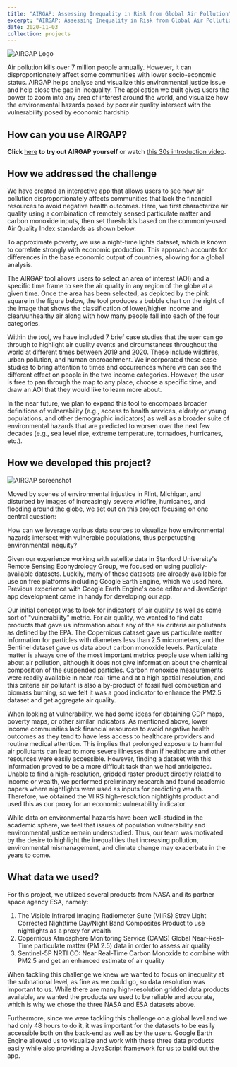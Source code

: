 ```yaml
---
title: "AIRGAP: Assessing Inequality in Risk from Global Air Pollution"
excerpt: "AIRGAP: Assessing Inequality in Risk from Global Air Pollution tool allows for the exploration and analysis of near-real time air quality and income inequality around the world based on sattelite data. <br/><img src='/images/airgap.jpg'>"
date: 2020-11-03
collection: projects
---
```


![AIRGAP Logo]('/images/airgap.jpg', "AIRGAP Logo")   
  
Air pollution kills over 7 million people annually. However, it can disproportionately affect some communities with lower socio-economic status. AIRGAP helps analyse and visualize this environmental justice issue and help close the gap in inequality. The application we built gives users the power to zoom into any area of interest around the world, and visualize how the environmental hazards posed by poor air quality intersect with the vulnerability posed by economic hardship

## How can you use AIRGAP?   
   
**Click** [here](https://kkraoj.users.earthengine.app/view/airgap) **to try out AIRGAP yourself** or watch [this 30s introduction video](https://www.youtube.com/watch?v=aZZH4sbhTyA&feature=youtu.be). 


## How we addressed the challenge

We have created an interactive app that allows users to see how air pollution disproportionately affects communities that lack the financial resources to avoid negative health outcomes. Here, we first characterize air quality using a combination of remotely sensed particulate matter and carbon monoxide inputs, then set thresholds based on the commonly-used Air Quality Index standards as shown below.

To approximate poverty, we use a night-time lights dataset, which is known to correlate strongly with economic production. This approach accounts for differences in the base economic output of countries, allowing for a global analysis.

The AIRGAP tool allows users to select an area of interest (AOI) and a specific time frame to see the air quality in any region of the globe at a given time. Once the area has been selected, as depicted by the pink square in the figure below, the tool produces a bubble chart on the right of the image that shows the classification of lower/higher income and clean/unhealthy air along with how many people fall into each of the four categories.

Within the tool, we have included 7 brief case studies that the user can go through to highlight air quality events and circumstances throughout the world at different times between 2019 and 2020. These include wildfires, urban pollution, and human encroachment. We incorporated these case studies to bring attention to times and occurrences where we can see the different effect on people in the two income categories. However, the user is free to pan through the map to any place, choose a specific time, and draw an AOI that they would like to learn more about.

In the near future, we plan to expand this tool to encompass broader definitions of vulnerability (e.g., access to health services, elderly or young populations, and other demographic indicators) as well as a broader suite of environmental hazards that are predicted to worsen over the next few decades (e.g., sea level rise, extreme temperature, tornadoes, hurricanes, etc.).

## How we developed this project?

![AIRGAP screenshot]('/images/airgap_screenshot.png', "AIRGAP screenshot") 

Moved by scenes of environmental injustice in Flint, Michigan, and disturbed by images of increasingly severe wildfire, hurricanes, and flooding around the globe, we set out on this project focusing on one central question: 

How can we leverage various data sources to visualize how environmental hazards intersect with vulnerable populations, thus perpetuating environmental inequity?

Given our experience working with satellite data in Stanford University's Remote Sensing Ecohydrology Group, we focused on using publicly-available datasets. Luckily, many of these datasets are already available for use on free platforms including Google Earth Engine, which we used here. Previous experience with Google Earth Engine's code editor and JavaScript app development came in handy for developing our app.

Our initial concept was to look for indicators of air quality as well as some sort of "vulnerability" metric. For air quality, we wanted to find data products that gave us information about any of the six criteria air pollutants as defined by the EPA. The Copernicus dataset gave us particulate matter information for particles with diameters less than 2.5 micrometers, and the Sentinel dataset gave us data about carbon monoxide levels. Particulate matter is always one of the most important metrics people use when talking about air pollution, although it does not give information about the chemical composition of the suspended particles. Carbon monoxide measurements were readily available in near real-time and at a high spatial resolution, and this criteria air pollutant is also a by-product of fossil fuel combustion and biomass burning, so we felt it was a good indicator to enhance the PM2.5 dataset and get aggregate air quality.

When looking at vulnerability, we had some ideas for obtaining GDP maps, poverty maps, or other similar indicators. As mentioned above, lower income communities lack financial resources to avoid negative health outcomes as they tend to have less access to healthcare providers and routine medical attention. This implies that prolonged exposure to harmful air pollutants can lead to more severe illnesses than if healthcare and other resources were easily accessible. However, finding a dataset with this information proved to be a more difficult task than we had anticipated. Unable to find a high-resolution, gridded raster product directly related to income or wealth, we performed preliminary research and found academic papers where nightlights were used as inputs for predicting wealth. Therefore, we obtained the VIIRS high-resolution nightlights product and used this as our proxy for an economic vulnerability indicator.

While data on environmental hazards have been well-studied in the academic sphere, we feel that issues of population vulnerability and environmental justice remain understudied. Thus, our team was motivated by the desire to highlight the inequalities that increasing pollution, environmental mismanagement, and climate change may exacerbate in the years to come.

## What data we used?

For this project, we utilized several products from NASA and its partner space agency ESA, namely:

1. The Visible Infrared Imaging Radiometer Suite (VIIRS) Stray Light Corrected Nighttime Day/Night Band Composites Product to use nightlights as a proxy for wealth
2. Copernicus Atmosphere Monitoring Service (CAMS) Global Near-Real-Time particulate matter (PM 2.5) data in order to assess air quality
3. Sentinel-5P NRTI CO: Near Real-Time Carbon Monoxide to combine with PM2.5 and get an enhanced estimate of air quality


When tackling this challenge we knew we wanted to focus on inequality at the subnational level, as fine as we could go, so data resolution was important to us. While there are many high-resolution gridded data products available, we wanted the products we used to be reliable and accurate, which is why we chose the three NASA and ESA datasets above. 

Furthermore, since we were tackling this challenge on a global level and we had only 48 hours to do it, it was important for the datasets to be easily accessible both on the back-end as well as by the users. Google Earth Engine allowed us to visualize and work with these three data products easily while also providing a JavaScript framework for us to build out the app.